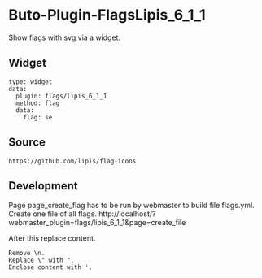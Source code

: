 # Buto-Plugin-FlagsLipis_6_1_1
Show flags with svg via a widget.

## Widget
```
type: widget
data:
  plugin: flags/lipis_6_1_1
  method: flag
  data:
    flag: se
```

## Source
```
https://github.com/lipis/flag-icons
```

## Development
Page page_create_flag has to be run by webmaster to build file flags.yml.
Create one file of all flags.
http://localhost/?webmaster_plugin=flags/lipis_6_1_1&page=create_file

After this replace content.
```
Remove \n. 
Replace \" with ". 
Enclose content with '.
```
